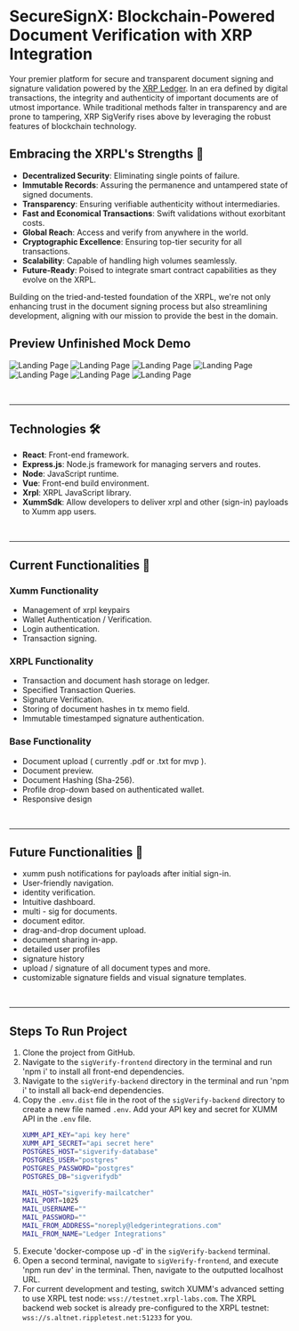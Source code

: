# SecureSignX: Blockchain-Powered Document Verification with XRP Integration

Your premier platform for secure and transparent document signing and signature validation powered by the [XRP Ledger](https://xrpl.org). In an era defined by digital transactions, the integrity and authenticity of important documents are of utmost importance. While traditional methods falter in transparency and are prone to tampering, XRP SigVerify rises above by leveraging the robust features of blockchain technology.

## Embracing the XRPL's Strengths 💪

- **Decentralized Security**: Eliminating single points of failure.
- **Immutable Records**: Assuring the permanence and untampered state of signed documents.
- **Transparency**: Ensuring verifiable authenticity without intermediaries.
- **Fast and Economical Transactions**: Swift validations without exorbitant costs.
- **Global Reach**: Access and verify from anywhere in the world.
- **Cryptographic Excellence**: Ensuring top-tier security for all transactions.
- **Scalability**: Capable of handling high volumes seamlessly.
- **Future-Ready**: Poised to integrate smart contract capabilities as they evolve on the XRPL.

Building on the tried-and-tested foundation of the XRPL, we're not only enhancing trust in the document signing process but also streamlining development, aligning with our mission to provide the best in the domain.

## Preview Unfinished Mock Demo

![Landing Page](./sigVerify-frontend/src/assets/homePage_demo.png)
![Landing Page](./sigVerify-frontend/src/assets/loginPage_demo.png)
![Landing Page](./sigVerify-frontend/src/assets/loginPageQr_demo.png)
![Landing Page](./sigVerify-frontend/src/assets/pdfUpload.png)
![Landing Page](./sigVerify-frontend/src/assets/signUploadedDoc_demo.png)
![Landing Page](./sigVerify-frontend/src/assets/accountSignatures_demo.png)
![Landing Page](./sigVerify-frontend/src/assets/verifySignaturesPage_demo.png)


<br />
<hr>

## Technologies 🛠

- **React**: Front-end framework.
- **Express.js**: Node.js framework for managing servers and routes.
- **Node**: JavaScript runtime.
- **Vue**: Front-end build environment.
- **Xrpl**: XRPL JavaScript library.
- **XummSdk**: Allow developers to deliver xrpl and other (sign-in) payloads to Xumm app users.

<br />
<hr>

## Current Functionalities 🌟

### Xumm Functionality
- Management of xrpl keypairs
- Wallet Authentication / Verification.
- Login authentication.
- Transaction signing.

### XRPL Functionality
- Transaction and document hash storage on ledger.
- Specified Transaction Queries.
- Signature Verification.
- Storing of document hashes in tx memo field.
- Immutable timestamped signature authentication.

### Base Functionality
- Document upload ( currently .pdf or .txt for mvp ).
- Document preview.
- Document Hashing (Sha-256).
- Profile drop-down based on authenticated wallet.
- Responsive design

<br />
<hr>

## Future Functionalities 🔮
- xumm push notifications for payloads after initial sign-in.
- User-friendly navigation.
- identity verification.
- Intuitive dashboard.
- multi - sig for documents.
- document editor.
- drag-and-drop document upload.
- document sharing in-app.
- detailed user profiles
- signature history
- upload / signature of all document types and more.
- customizable signature fields and visual signature templates.

<br />
<hr>

## Steps To Run Project

1. Clone the project from GitHub.
2. Navigate to the `sigVerify-frontend` directory in the terminal and run 'npm i' to install all front-end dependencies.
3. Navigate to the `sigVerify-backend` directory in the terminal and run 'npm i' to install all back-end dependencies.
4. Copy the `.env.dist` file in the root of the `sigVerify-backend` directory to create a new file named `.env`. Add your API key and secret for XUMM API in the `.env` file. <br />
   ```bash
   XUMM_API_KEY="api key here"
   XUMM_API_SECRET="api secret here"
   POSTGRES_HOST="sigverify-database"
   POSTGRES_USER="postgres"
   POSTGRES_PASSWORD="postgres"
   POSTGRES_DB="sigverifydb"

   MAIL_HOST="sigverify-mailcatcher"
   MAIL_PORT=1025
   MAIL_USERNAME=""
   MAIL_PASSWORD=""
   MAIL_FROM_ADDRESS="noreply@ledgerintegrations.com"
   MAIL_FROM_NAME="Ledger Integrations"
   ```
5. Execute 'docker-compose up -d' in the `sigVerify-backend` terminal.
6. Open a second terminal, navigate to `sigVerify-frontend`, and execute 'npm run dev' in the terminal. Then, navigate to the outputted localhost URL.
7. For current development and testing, switch XUMM's advanced setting to use XRPL test node: `wss://testnet.xrpl-labs.com`. The XRPL backend web socket is already pre-configured to the XRPL testnet: `wss://s.altnet.rippletest.net:51233` for you.


